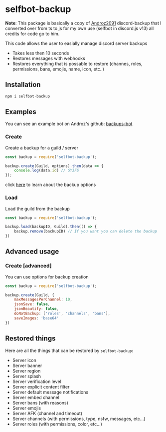 # selfbot-backup

**Note**: This package is basically a copy of [Androz2091](https://github.com/Androz2091) discord-backup that I converted over from ts to js for my own use (selfbot in discord.js v13) all credits for code go to him.

This code allows the user to easially manage discord server backups

* Takes less then 10 seconds
* Restores messages  with webhooks
* Restores everything that is possable to restore (channes, roles, permissions, bans, emojis, name, icon, etc..)

## Installation
```js
npm i selfbot-backup
```

## Examples
You can see an example bot on Androz's github: [backups-bot](https://github.com/Androz2091/backups-bot)

### Create

Create a backup for a guild / server

```js
const backup = require('selfbot-backup');

backup.create(Guild, options).then(data => {
	console.log(data.id) // GY3FS
});
```

click [here](#create-advanced) to learn about the backup options

### Load

Load the guild from the backup

```js
const backup = require('selfbot-backup');

backup.load(backupID, Guild).then(() => {
	backup.remove(backupID) // If you want you can delete the backup     data after you have used it
})
```

## Advanced usage

### Create [advanced]

You can use options for backup creation

```js
const backup = require('selfbot-backup');

backup.create(Guild, {
	maxMessagesPerChannel: 10,
	jsonSave: false,
	jsonBeautify: false,
	doNotBackup: ['roles', 'channels', 'bans'],
	saveImages: 'base64'
})
```

## Restored things

Here are all the things that can be restored by `selfbot-backup`:

* Server icon
* Server banner
* Server region
* Server splash
* Server verification level
* Server explicit content filter
* Server default message notifications
* Server embed channel
* Server bans (with reasons)
* Server emojis
* Server AFK (channel and timeout)
* Server channels (with permissions, type, nsfw, messages, etc...)
* Server roles (with permissions, color, etc...)